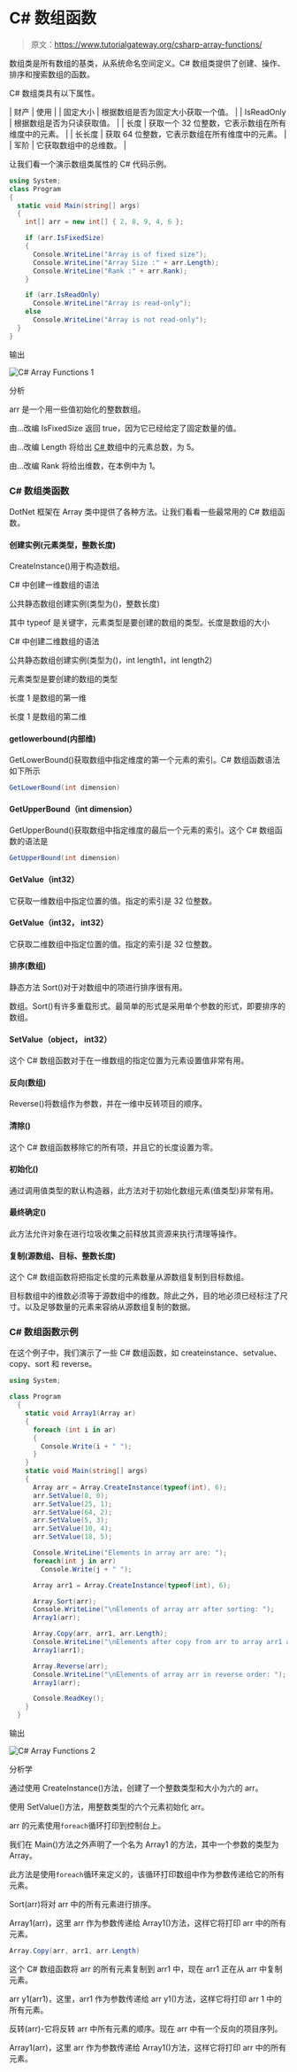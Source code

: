 # C# 数组函数

> 原文：<https://www.tutorialgateway.org/csharp-array-functions/>

数组类是所有数组的基类，从系统命名空间定义。C# 数组类提供了创建、操作、排序和搜索数组的函数。

C# 数组类具有以下属性。

| 财产 | 使用 |
| 固定大小 | 根据数组是否为固定大小获取一个值。 |
| IsReadOnly | 根据数组是否为只读获取值。 |
| 长度 | 获取一个 32 位整数，它表示数组在所有维度中的元素。 |
| 长长度 | 获取 64 位整数，它表示数组在所有维度中的元素。 |
| 军阶 | 它获取数组中的总维数。 |

让我们看一个演示数组类属性的 C# 代码示例。

```cs
using System;
class Program
{
  static void Main(string[] args)
  {
    int[] arr = new int[] { 2, 8, 9, 4, 6 };

    if (arr.IsFixedSize)
    {
      Console.WriteLine("Array is of fixed size");
      Console.WriteLine("Array Size :" + arr.Length);
      Console.WriteLine("Rank :" + arr.Rank);
    }

    if (arr.IsReadOnly)
      Console.WriteLine("Array is read-only");
    else
      Console.WriteLine("Array is not read-only");
  }
}
```

输出

![C# Array Functions 1](img/d7c2fe11079e789e3f6f113fed32a47a.png)

分析

arr 是一个用一些值初始化的整数数组。

由…改编 IsFixedSize 返回 true，因为它已经给定了固定数量的值。

由…改编 Length 将给出 [C# ](https://www.tutorialgateway.org/csharp-tutorial/) 数组中的元素总数，为 5。

由…改编 Rank 将给出维数，在本例中为 1。

### C# 数组类函数

DotNet 框架在 Array 类中提供了各种方法。让我们看看一些最常用的 C# 数组函数。

#### 创建实例(<datatype>元素类型，整数长度)</datatype>

CreateInstance()用于构造数组。

C# 中创建一维数组的语法

公共静态数组创建实例(类型为(<element type="">)，整数长度)</element>

其中 typeof 是关键字，元素类型是要创建的数组的类型。长度是数组的大小

C# 中创建二维数组的语法

公共静态数组创建实例(类型为(<element type="">)，int length1，int length2)</element>

元素类型是要创建的数组的类型

长度 1 是数组的第一维

长度 1 是数组的第二维

#### getlowerbound(内部维)

GetLowerBound()获取数组中指定维度的第一个元素的索引。C# 数组函数语法如下所示

```cs
GetLowerBound(int dimension)
```

#### GetUpperBound（int dimension）

GetUpperBound()获取数组中指定维度的最后一个元素的索引。这个 C# 数组函数的语法是

```cs
GetUpperBound(int dimension)
```

#### GetValue（int32）

它获取一维数组中指定位置的值。指定的索引是 32 位整数。

#### GetValue（int32， int32）

它获取二维数组中指定位置的值。指定的索引是 32 位整数。

#### 排序(数组)

静态方法 Sort()对于对数组中的项进行排序很有用。

数组。Sort()有许多重载形式。最简单的形式是采用单个参数的形式，即要排序的数组。

#### SetValue（object， int32）

这个 C# 数组函数对于在一维数组的指定位置为元素设置值非常有用。

#### 反向(数组)

Reverse()将数组作为参数，并在一维中反转项目的顺序。

#### 清除()

这个 C# 数组函数移除它的所有项，并且它的长度设置为零。

#### 初始化()

通过调用值类型的默认构造器，此方法对于初始化数组元素(值类型)非常有用。

#### 最终确定()

此方法允许对象在进行垃圾收集之前释放其资源来执行清理等操作。

#### 复制(源数组、目标、整数长度)

这个 C# 数组函数将把指定长度的元素数量从源数组复制到目标数组。

目标数组中的维数必须等于源数组中的维数。除此之外，目的地必须已经标注了尺寸。以及足够数量的元素来容纳从源数组复制的数据。

### C# 数组函数示例

在这个例子中，我们演示了一些 C# 数组函数，如 createinstance、setvalue、copy、sort 和 reverse。

```cs
using System;

class Program
  {
    static void Array1(Array ar)
    {
      foreach (int i in ar)
      {
        Console.Write(i + " ");
      }
    }
    static void Main(string[] args)
    {
      Array arr = Array.CreateInstance(typeof(int), 6);
      arr.SetValue(8, 0);
      arr.SetValue(25, 1);
      arr.SetValue(64, 2);
      arr.SetValue(5, 3);
      arr.SetValue(10, 4);
      arr.SetValue(18, 5);

      Console.WriteLine("Elements in array arr are: ");
      foreach(int j in arr)
        Console.Write(j + " ");

      Array arr1 = Array.CreateInstance(typeof(int), 6);

      Array.Sort(arr);
      Console.WriteLine("\nElements of array arr after sorting: ");
      Array1(arr);

      Array.Copy(arr, arr1, arr.Length);
      Console.WriteLine("\nElements after copy from arr to array arr1 are: ");
      Array1(arr1);

      Array.Reverse(arr);
      Console.WriteLine("\nElements of array arr in reverse order: ");
      Array1(arr);

      Console.ReadKey();
    }
  }
```

输出

![C# Array Functions 2](img/917a1ed7a496981db1b0c3be0830166b.png)

分析学

通过使用 CreateInstance()方法，创建了一个整数类型和大小为六的 arr。

使用 SetValue()方法，用整数类型的六个元素初始化 arr。

arr 的元素使用`foreach`循环打印到控制台上。

我们在 Main()方法之外声明了一个名为 Array1 的方法，其中一个参数的类型为 Array。

此方法是使用`foreach`循环来定义的，该循环打印数组中作为参数传递给它的所有元素。

Sort(arr)将对 arr 中的所有元素进行排序。

Array1(arr)，这里 arr 作为参数传递给 Array1()方法，这样它将打印 arr 中的所有元素。

```cs
Array.Copy(arr, arr1, arr.Length)
```

这个 C# 数组函数将 arr 的所有元素复制到 arr1 中，现在 arr1 正在从 arr 中复制元素。

arr y1(arr1)，这里，arr1 作为参数传递给 arr y1()方法，这样它将打印 arr 1 中的所有元素。

反转(arr)-它将反转 arr 中所有元素的顺序。现在 arr 中有一个反向的项目序列。

Array1(arr)，这里 arr 作为参数传递给 Array1()方法，这样它将打印 arr 中的所有元素。